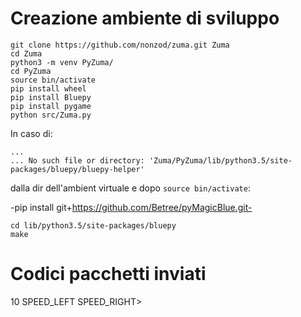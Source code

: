 # Creazione ambiente di sviluppo

```
git clone https://github.com/nonzod/zuma.git Zuma
cd Zuma
python3 -m venv PyZuma/
cd PyZuma
source bin/activate
pip install wheel
pip install Bluepy
pip install pygame
python src/Zuma.py
```

In caso di:

```
...
... No such file or directory: 'Zuma/PyZuma/lib/python3.5/site-packages/bluepy/bluepy-helper'
```

dalla dir dell'ambient virtuale e dopo `source bin/activate`:

-pip install git+https://github.com/Betree/pyMagicBlue.git-

```
cd lib/python3.5/site-packages/bluepy
make
```

# Codici pacchetti inviati

10 SPEED_LEFT SPEED_RIGHT>
